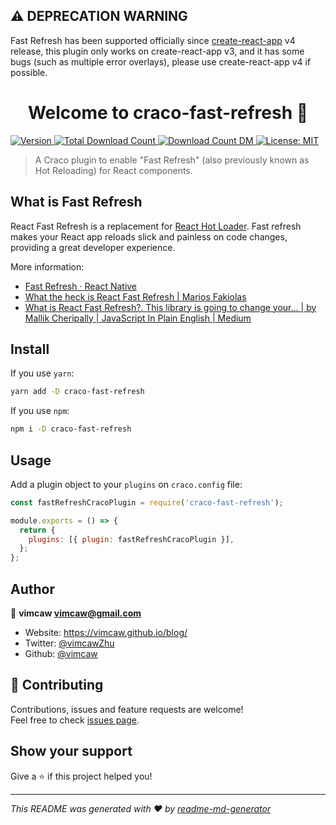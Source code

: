 ## ⚠️ DEPRECATION WARNING

Fast Refresh has been supported officially since [create-react-app](https://github.com/facebook/create-react-app) v4 release, this plugin only works on create-react-app v3, and it has some bugs (such as multiple error overlays), please use create-react-app v4 if possible.

<h1 align="center">Welcome to craco-fast-refresh 👋</h1>
<p>
  <a href="https://www.npmjs.com/package/craco-fast-refresh" target="_blank">
    <img alt="Version" src="https://img.shields.io/npm/v/craco-fast-refresh.svg">
  </a>
  <a href="https://www.npmjs.com/package/craco-fast-refresh" target="_blank">
    <img alt="Total Download Count" src="https://img.shields.io/npm/dt/craco-fast-refresh">
  </a>
  <a href="https://www.npmjs.com/package/craco-fast-refresh" target="_blank">
    <img alt="Download Count DM" src="https://img.shields.io/npm/dm/craco-fast-refresh">
  </a>
  <a href="https://github.com/vimcaw/craco-fast-refresh/blob/master/LICENSE" target="_blank">
    <img alt="License: MIT" src="https://img.shields.io/badge/License-MIT-yellow.svg" />
  </a>
</p>

> A Craco plugin to enable &#34;Fast Refresh&#34; (also previously known as Hot Reloading) for React components.

## What is Fast Refresh

React Fast Refresh is a replacement for [React Hot Loader](https://github.com/gaearon/react-hot-loader). Fast refresh makes your React app reloads slick and painless on code changes, providing a great developer experience.

More information: 
- [Fast Refresh · React Native](https://reactnative.dev/docs/fast-refresh#limitations)
- [What the heck is React Fast Refresh \| Marios Fakiolas](https://mariosfakiolas.com/blog/what-the-heck-is-react-fast-refresh/)
- [What is React Fast Refresh?\. This library is going to change your… \| by Mallik Cheripally \| JavaScript In Plain English \| Medium](https://medium.com/javascript-in-plain-english/what-is-react-fast-refresh-f3d1e8401333)

## Install

If you use `yarn`: 
```sh
yarn add -D craco-fast-refresh
```
If you use `npm`: 
```sh
npm i -D craco-fast-refresh
```

## Usage

Add a plugin object to your `plugins` on `craco.config` file: 

```js
const fastRefreshCracoPlugin = require('craco-fast-refresh');

module.exports = () => {
  return {
    plugins: [{ plugin: fastRefreshCracoPlugin }],
  };
};
```

## Author

👤 **vimcaw <vimcaw@gmail.com>**

* Website: https://vimcaw.github.io/blog/
* Twitter: [@vimcawZhu](https://twitter.com/vimcawZhu)
* Github: [@vimcaw](https://github.com/vimcaw)

## 🤝 Contributing

Contributions, issues and feature requests are welcome!<br />Feel free to check [issues page](https://github.com/vimcaw/craco-fast-refresh/issues). 

## Show your support

Give a ⭐️ if this project helped you!

***
_This README was generated with ❤️ by [readme-md-generator](https://github.com/kefranabg/readme-md-generator)_
